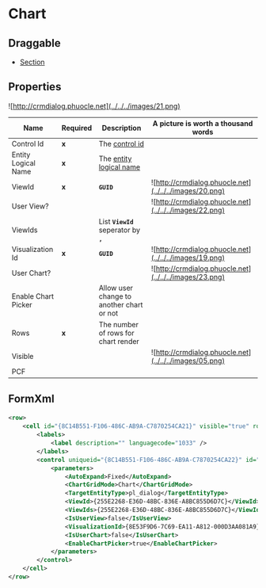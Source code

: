 # Chart

## Draggable

- [Section](../../Section)

## Properties

![http://crmdialog.phuocle.net](../../../images/21.png)

|Name|Required|Description|A picture is worth a thousand words
|-|-|-|-|
|Control Id|**x**|The [control id](../../../others/ControlId)
|Entity Logical Name|**x**|The [entity logical name](../../../others/ControlId)
|ViewId|**x**|**```GUID```**|![http://crmdialog.phuocle.net](../../../images/20.png)
|User View?|||![http://crmdialog.phuocle.net](../../../images/22.png)
|ViewIds||List **```ViewId```** seperator by **```,```**
|Visualization Id|**x**|**```GUID```**|![http://crmdialog.phuocle.net](../../../images/19.png)
|User Chart?|||![http://crmdialog.phuocle.net](../../../images/23.png)
|Enable Chart Picker||Allow user change to another chart or not
|Rows|**x**|The number of rows for chart render
|Visible|||![http://crmdialog.phuocle.net](../../../images/05.png)
|PCF|

## FormXml

```xml
<row>
    <cell id="{8C14B551-F106-486C-AB9A-C7870254CA21}" visible="true" rowspan="10">
        <labels>
            <label description="" languagecode="1033" />
        </labels>
        <control uniqueid="{8C14B551-F106-486C-AB9A-C7870254CA22}" id="pl_chart" classid="{E7A81278-8635-4D9E-8D4D-59480B391C5B}" isunbound="true">
            <parameters>
                <AutoExpand>Fixed</AutoExpand>
                <ChartGridMode>Chart</ChartGridMode>
                <TargetEntityType>pl_dialog</TargetEntityType>
                <ViewId>{255E2268-E36D-48BC-836E-A8BC855D6D7C}</ViewId>
                <ViewIds>{255E2268-E36D-48BC-836E-A8BC855D6D7C}</ViewIds>
                <IsUserView>false</IsUserView>
                <VisualizationId>{8E53F9D6-7C69-EA11-A812-000D3AA081A9}</VisualizationId>
                <IsUserChart>false</IsUserChart>
                <EnableChartPicker>true</EnableChartPicker>
            </parameters>
        </control>
    </cell>
</row>
```
